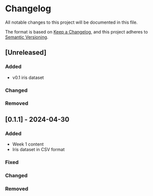 # Changelog

All notable changes to this project will be documented in this file.

The format is based on [Keep a Changelog](https://keepachangelog.com/en/1.1.0/),
and this project adheres to [Semantic Versioning](https://semver.org/spec/v2.0.0.html).

## [Unreleased]

### Added

- v0.1 iris dataset


### Changed


### Removed


## [0.1.1] - 2024-04-30

### Added

- Week 1 content
- Iris dataset in CSV format

### Fixed


### Changed


### Removed


